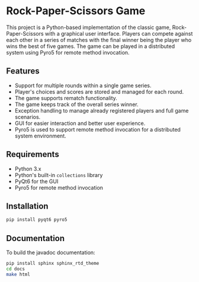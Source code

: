 # Rock-Paper-Scissors Game

This project is a Python-based implementation of the classic game, Rock-Paper-Scissors with a graphical user interface. Players can compete against each other in a series of matches with the final winner being the player who wins the best of five games. The game can be played in a distributed system using Pyro5 for remote method invocation.

## Features

- Support for multiple rounds within a single game series.
- Player's choices and scores are stored and managed for each round.
- The game supports rematch functionality.
- The game keeps track of the overall series winner.
- Exception handling to manage already registered players and full game scenarios.
- GUI for easier interaction and better user experience.
- Pyro5 is used to support remote method invocation for a distributed system environment.

## Requirements

- Python 3.x
- Python's built-in `collections` library
- PyQt6 for the GUI
- Pyro5 for remote method invocation

## Installation

```bash
pip install pyqt6 pyro5
```

## Documentation

To build the javadoc documentation:

```bash
pip install sphinx sphinx_rtd_theme
cd docs
make html
```


